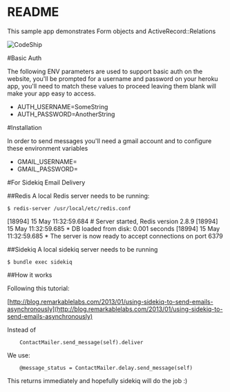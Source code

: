 README
====================

This sample app demonstrates Form objects and ActiveRecord::Relations

![CodeShip](https://www.codeship.io/projects/b2e134d0-b9c1-0131-5ab2-4202456fde48/status)

#Basic Auth

The following ENV parameters are used to support basic auth on the website, you'll be prompted
for a username and password on your heroku app, you'll need to match these values to proceed
leaving them blank will make your app easy to access.

* AUTH_USERNAME=SomeString
* AUTH_PASSWORD=AnotherString

#Installation

In order to send messages you'll need a gmail account and to configure these environment variables

* GMAIL_USERNAME=
* GMAIL_PASSWORD=


#For Sidekiq Email Delivery

##Redis
A local Redis server needs to be running:

```
$ redis-server /usr/local/etc/redis.conf
```

[18994] 15 May 11:32:59.684 # Server started, Redis version 2.8.9
[18994] 15 May 11:32:59.685 * DB loaded from disk: 0.001 seconds
[18994] 15 May 11:32:59.685 * The server is now ready to accept connections on port 6379

##Sidekiq
A local sidekiq server needs to be running

```
$ bundle exec sidekiq
```

##How it works

Following this tutorial:

[http://blog.remarkablelabs.com/2013/01/using-sidekiq-to-send-emails-asynchronously](http://blog.remarkablelabs.com/2013/01/using-sidekiq-to-send-emails-asynchronously)


Instead of

```
    ContactMailer.send_message(self).deliver
```

We use:

```
    @message_status = ContactMailer.delay.send_message(self)
```

This returns immediately and hopefully sidekiq will do the job :)

